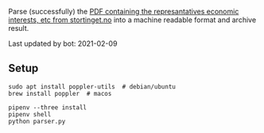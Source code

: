 Parse (successfully) the [PDF containing the represantatives economic interests, etc from stortinget.no](https://www.stortinget.no/no/Stortinget-og-demokratiet/Representantene/Okonomiske-interesser/) into a machine readable format and archive result.

Last updated by bot: 2021-02-09

## Setup
    sudo apt install poppler-utils  # debian/ubuntu
    brew install poppler  # macos

    pipenv --three install
    pipenv shell
    python parser.py

